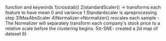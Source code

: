 function and keywords
1)crosstab()
2)standardScaler() -> transforms each feature to have mean 0 and variance 1
                      Standardscaler is apreprocessing step
3)MaxAbsScaler
4)Normalizer->Normalizer() rescales each sample -The Normalizer will separately transform each company's stock price to a relative scale before the clustering begins. 
5)t-SNE- created a 2d map of dataset
6)

